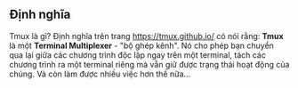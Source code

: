 
## Định nghĩa 

Tmux là gì?
Định nghĩa trên trang https://tmux.github.io/ có nói rằng: **Tmux** là một **Terminal Multiplexer** - "bộ ghép kênh". Nó cho phép bạn chuyển qua lại giữa các chương trình độc lập ngay trên một terminal, tách các chương trình ra một terminal riêng mà vẫn giữ được trạng thái hoạt động của chúng. Và còn làm được nhiều việc hơn thế nữa...

